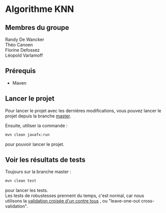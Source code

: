 # Algorithme KNN

## Membres du groupe

Randy De Wancker  
Théo Canoen  
Florine Defossez  
Léopold Varlamoff  

## Prérequis

- Maven

## Lancer le projet

Pour lancer le projet avec les dernières modifications, vous pouvez lancer le projet depuis la branche [master](https://gitlab.univ-lille.fr/sae302/2022/equipe-I1).

Ensuite, utiliser la commande :

```bash
mvn clean javafx:run
```

pour pouvoir lancer le projet.

## Voir les résultats de tests

Toujours sur la branche master :

```bash
mvn clean test
```

pour lancer les tests.  
Les tests de robustesses prennent du temps, c'est normal, car nous utilisons la [validation croisée d'un contre tous](https://fr.wikipedia.org/wiki/Validation_crois%C3%A9e#Techniques_de_validation)
, ou "leave-one-out cross-validation".